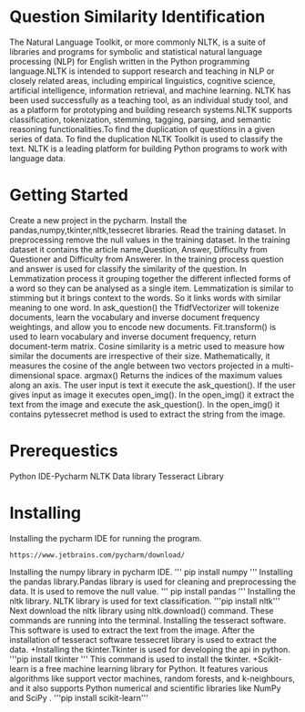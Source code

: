 # Question Similarity Identification
  The Natural Language Toolkit, or more commonly NLTK, is a suite of libraries and programs for symbolic and statistical natural language processing (NLP) for English written in the Python programming language.NLTK is intended to support research and teaching in NLP or closely related areas, including empirical linguistics, cognitive science, artificial intelligence, information retrieval, and machine learning. NLTK has been used successfully as a teaching tool, as an individual study tool, and as a platform for prototyping and building research systems.NLTK supports classification, tokenization, stemming, tagging, parsing, and semantic reasoning functionalities.To find the duplication of questions in a given series of data. To find the duplication NLTK Toolkit is used to classify the text. NLTK is a leading platform for building Python programs to work with language data.
# Getting Started
  Create a new project in the pycharm. Install the pandas,numpy,tkinter,nltk,tessecret libraries. Read the training dataset. In preprocessing remove the null values in the training dataset. In the training dataset it contains the article name,Question, Answer, Difficulty from Questioner and Difficulty from Answerer. In the training process question and answer is used for classify the similarity of the question. In Lemmatization process it grouping together the different inflected forms of a word so they can be analysed as a single item. Lemmatization is similar to stimming but it brings context to the words. So it links words with similar meaning to one word.
  In ask_question() the TfidfVectorizer will tokenize documents, learn the vocabulary and inverse document frequency weightings, and allow you to encode new documents. Fit.transform() is used to learn vocabulary and inverse document frequency, return document-term matrix. Cosine similarity is a metric used to measure how similar the documents are irrespective of their size. Mathematically, it measures the cosine of the angle between two vectors projected in a multi-dimensional space. argmax() Returns the indices of the maximum values along an axis. The user input is text it execute the ask_question(). If the user gives input as image it executes open_img(). In the open_img() it extract the text from the image and execute the ask_question(). In the open_img() it contains pytessecret method is used to extract the string from the image.
# Prerequestics
  Python IDE-Pycharm
	NLTK Data library
	Tesseract Library
# Installing
Installing the pycharm IDE for running the program.
  ```
  https://www.jetbrains.com/pycharm/download/ 
  ```
Installing the numpy library in pycharm IDE.
'''
pip install numpy
'''
Installing the pandas library.Pandas library is used for cleaning and preprocessing the data. It is used to remove the null value.
'''
pip install pandas
'''
Installing the nltk library. NLTK library is used for text classification.
'''pip install nltk'''
Next download the nltk library using nltk.download() command.
These commands are running into the terminal.
Installing the tesseract software. This software is used to extract the text from the image. After the installation of tesseract software tessecret library is used to extract the data.
+Installing the tkinter.Tkinter is used for developing the api in python.
'''pip install tkinter '''
This command is used to install the tkinter. 
+Scikit-learn is a free machine learning library for Python. It features various algorithms like support vector machines, random forests, and k-neighbours, and it also supports Python numerical and scientific libraries like NumPy and SciPy .
'''pip install scikit-learn'''





